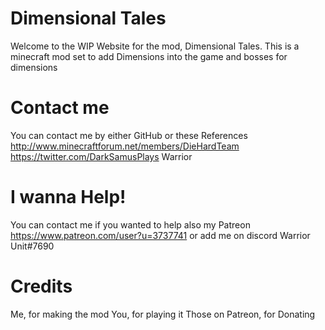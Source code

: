 # Dimensional Tales
Welcome to the WIP Website for the mod, Dimensional Tales. This is a minecraft mod set to add Dimensions into the game and bosses for dimensions

# Contact me
You can contact me by either GitHub or these References
http://www.minecraftforum.net/members/DieHardTeam
https://twitter.com/DarkSamusPlays
Warrior 

# I wanna Help!
You can contact me if you wanted to help also my Patreon
https://www.patreon.com/user?u=3737741 or add me on discord Warrior Unit#7690

# Credits
Me, for making the mod
You, for playing it
Those on Patreon, for Donating
